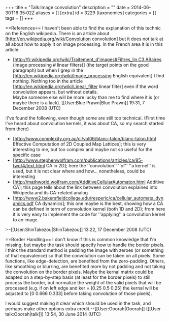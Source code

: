 +++
title = "Talk:Image convolution"
description = ""
date = 2014-06-30T16:35:02Z
aliases = []
[extra]
id = 3229
[taxonomies]
categories = []
tags = []
+++

==References==
I haven't been able to find the explanation of this technic on the English wikipedia.
There is an article about [http://en.wikipedia.org/wiki/Convolution convolution] but it does not talk at all about how to apply it on image processing. In the French area it is in this article:
* [http://fr.wikipedia.org/wiki/Traitement_d'images#Filtres_lin.C3.A9aires (image processing # linear filters)] (the target points on the good paragraph)
but when I grep in the [http://en.wikipedia.org/wiki/Image_processing English equivalent] I find nothing. Nothing too in the article [http://en.wikipedia.org/wiki/Linear_filter linear filter] even if the word convolution appears, but without details.<BR>
Maybe someone else will be more lucky than me to find where it is (or maybe there is a lack).
[[User:Blue Prawn|Blue Prawn]] 19:31, 7 December 2008 (UTC)

:I've found the following, even though some are still too technical. (First time I've heard about convolution kernels, it was about CA, so my search started from there)

* [http://www.complexity.org.au/ci/vol06/blanc-talon/blanc-talon.html Effective Computation of 2D Coupled Map Lattices]; this is very interesting to me, but too complex and maybe not so useful for the specific case
* [http://www.stephenwolfram.com/publications/articles/ca/85-two/4/text.html CA in 2D]; here the ''convolution'' ''of'' ''a kernel'' is used, but it is not clear where and how... nonetheless, could be interesting
* [http://mathworld.wolfram.com/AdditiveCellularAutomaton.html Additive CA]; this page tells about the link between convolution explained into Wikipedia and its CA-related analog
* [http://www2.bakersfieldcollege.edu/resperic/ca/cellular_automata_dynamics.pdf CA dynamics]; this one maybe is the best, showing how a CA can be defined in term of convolution kernel (both 1D and 2D); from here it is very easy to implement the code for ''applying'' a convolution kernel to an image.

:--[[User:ShinTakezou|ShinTakezou]] 13:22, 17 December 2008 (UTC)

==Border Handling==
I don't know if this is common knowledge that I'm missing, but maybe the task should specify how to handle the border pixels. I think the standard method is padding the image with zeroes (or something of that equivalence) so that the convolution can be taken on all pixels. Some functions, like edge-detection, are benefited from the zero-padding. Others, like smoothing or blurring, are benefited more by not padding and not taking the convolution on the border pixels. Maybe the kernal matrix could be adapted on a step-by-step basis (at least for the border pixels) to still process the border, but normalize the weight of the valid pixels that will be processed (e.g. if on left edge and ker = [0.25 0.5 0.25] the kernal will be adjusted to [0 0.666 0.333] before taking convolution of those pixels).

I would suggest making it clear which should be used in the task, and perhaps make other options extra credit.--[[User:Ooorah|Ooorah]] ([[User talk:Ooorah|talk]]) 13:54, 30 June 2014 (UTC)
